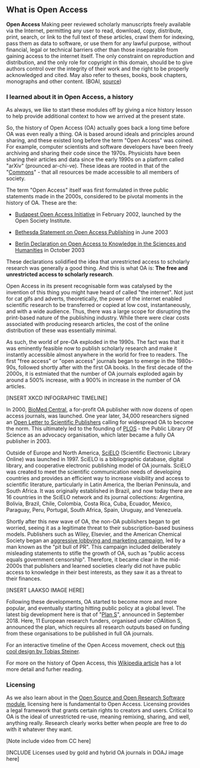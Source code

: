 ## What is Open Access <a name="open_access"></a>

**Open Access** Making peer reviewed scholarly manuscripts freely available via the Internet, permitting any user to read, download, copy, distribute, print, search, or link to the full text of these articles, crawl them for indexing, pass them as data to software, or use them for any lawful purpose, without financial, legal or technical barriers other than those inseparable from gaining access to the internet itself. The only constraint on reproduction and distribution, and the only role for copyright in this domain, should be to give authors control over the integrity of their work and the right to be properly acknowledged and cited. May also refer to theses, books, book chapters, monographs and other content. (BOAI, [source](http://www.righttoresearch.org/resources/OpenResearchGlossary/#core))

### I learned about it in Open Access, a history

As always, we like to start these modules off by giving a nice history lesson to help provide additional context to how we arrived at the present state.

So, the history of Open Access (OA) actually goes back a long time before OA was even really a thing. OA is based around ideals and principles around sharing, and these existed long before the term "Open Access" was coined. For example, computer scientists and software developers have been freely archiving and sharing their code since the 1970s. Physicists have been sharing their articles and data since the early 1990s on a platform called "arXiv" (prounced ar-chi-ve). These ideas are rooted in that of the "[Commons](https://en.wikipedia.org/wiki/Commons)" - that all resources be made accessible to all members of society.

The term "Open Access" itself was first formulated in three public statements made in the 2000s, considered to be pivotal moments in the history of OA. These are the:

* [Budapest Open Access Initiative](https://www.budapestopenaccessinitiative.org/) in February 2002, launched by the Open Society Institute. 

* [Bethesda Statement on Open Access Publishing](http://legacy.earlham.edu/~peters/fos/bethesda.htm) in June 2003 

* [Berlin Declaration on Open Access to Knowledge in the Sciences and Humanities](https://openaccess.mpg.de/Berlin-Declaration) in October 2003

These declarations solidified the idea that unrestricted access to scholarly research was generally a good thing. And this is what OA is: **The free and unrestricted access to scholarly research**.

Open Access in its present recognisable form was catalysed by the invention of this thing you might have heard of called "the internet". Not just for cat gifs and adverts, theoretically, the power of the internet enabled scientific research to be transferred or copied at low cost, instantaneously, and with a wide audience. Thus, there was a large scope for disrupting the print-based nature of the publishing industry. While there were clear costs associated with producing research articles, the cost of the online distribution of these was essentially minimal.

As such, the world of pre-OA exploded in the 1990s. The fact was that it was eminently feasible now to publish scholarly research and make it instantly accessible almost anywhere in the world for free to readers. The first "free access" or "open access" journals began to emerge in the 1980s-90s, followed shortly after with the first OA books. In the first decade of the 2000s, it is estmiated that the number of OA journals exploded again by around a 500% increase, with a 900% in increase in the number of OA articles.

[INSERT XKCD INFOGRAPHIC TIMELINE]

In 2000, [BioMed Central](https://www.biomedcentral.com/), a for-profit OA publisher with now dozens of open access journals, was launched. One year later, 34,000 researchers signed an [Open Letter to Scientific Publishers](https://www.webcitation.org/6AhOrks2R?url=http://www.plos.org/wp-content/uploads/2011/05/Signers-List-111610.pdf) calling for widespread OA to become the norm. This ultimately led to the founding of [PLOS](https://www.plos.org/) - the Public Library Of Science as an advocacy organisation, which later became a fully OA publisher in 2003.

Outside of Europe and North America, [SciELO](https://scielo.org/en/) (Scientific Electronic Library Online) was launched in 1997. SciELO is a bibliographic database, digital library, and cooperative electronic publishing model of OA journals. SciELO was created to meet the scientific communication needs of developing countries and provides an efficient way to increase visibility and access to scientific literature, particularly in Latin America, the Iberian Peninsula, and South Africa. It was originally established in Brazil, and now today there are 16 countries in the SciELO network and its journal collections: Argentina, Bolivia, Brazil, Chile, Colombia, Costa Rica, Cuba, Ecuador, Mexico, Paraguay, Peru, Portugal, South Africa, Spain, Uruguay, and Venezuela.

Shortly after this new wave of OA, the non-OA publishers began to get worried, seeing it as a legitimate threat to their subscription-based business models. Publishers such as Wiley, Elsevier, and the American Chemical Society began an [aggressive lobbying and marketing campaign](https://www.ncbi.nlm.nih.gov/pmc/articles/PMC1790741/), led by a man known as the "pit bull of PR". This campaign included deliberately misleading statements to stifle the growth of OA, such as "public access equals government censorship". Therefore, it became clear in the mid-2000s that publishers and learned societies clearly did not have public access to knowledge in their best interests, as they saw it as a threat to their finances.

[INSERT LAAKSO IMAGE HERE]

Following these developments, OA started to become more and more popular, and eventually starting hitting public policy at a global level. The latest big development here is that of "[Plan S](https://www.scienceeurope.org/wp-content/uploads/2018/09/Plan_S.pdf)", announced in September 2018. Here, 11 European research funders, organised under cOAlition S, announced the plan, which requires all research outputs based on funding from these organisations to be published in full OA journals.

For an interactive timeline of the Open Access movement, check out [this cool design by Tobias Steiner](https://blog.flavoursofopen.science/timeline/).

For more on the history of Open Access, this [Wikipedia article](https://en.wikipedia.org/wiki/History_of_open_access) has a lot more detail and furher reading.


### Licensing

As we also learn about in the [Open Source and Open Research Software module](), licensing here is fundamental to Open Access. Licensing provides a legal framework that grants certain rights to creators and users. Critical to OA is the ideal of unrestricted re-use, meaning remixing, sharing, and well, anything really. Research clearly works better when people are free to do with it whatever they want.

[Note include video from CC here]

[INCLUDE Licenses used by gold and hybrid OA journals in DOAJ image here]